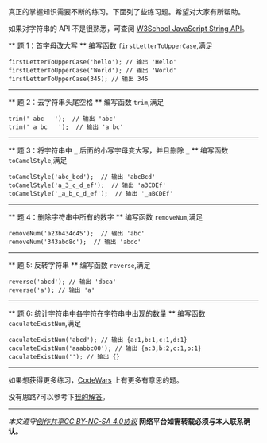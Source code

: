 真正的掌握知识需要不断的练习。下面列了些练习题。希望对大家有所帮助。

如果对字符串的 API 不是很熟悉，可查阅 [W3School JavaScript String  API](http://www.w3school.com.cn/jsref/jsref_obj_string.asp)。

** 题 1：首字母改大写 **
编写函数 `firstLetterToUpperCase`,满足
```
firstLetterToUpperCase('hello'); // 输出 'Hello'
firstLetterToUpperCase('World'); // 输出 'World'
firstLetterToUpperCase(345); // 输出 345
```

***

** 题 2：去字符串头尾空格 **
编写函数  `trim`,满足
```
trim(' abc   ');  // 输出 'abc'
trim(' a bc   ');  // 输出 'a bc'
```

***

** 题 3：将字符串中 `_` 后面的小写字母变大写，并且删除 `_`  **
编写函数 `toCamelStyle`,满足
```
toCamelStyle('abc_bcd');  // 输出 'abcBcd'
toCamelStyle('a_3_c_d_ef');  // 输出 'a3CDEf'
toCamelStyle('_a_b_c_d_ef');  // 输出 '_aBCDEf'
```

***

** 题 4：删除字符串中所有的数字 **
编写函数 `removeNum`,满足
```
removeNum('a23b434c45');  // 输出 'abc'
removeNum('343abd8c');  // 输出 'abdc'
```

***

** 题 5: 反转字符串 **
编写函数 `reverse`,满足
```
reverse('abcd'); // 输出 'dbca'
reverse('a'); // 输出 'a'
```

***

** 题 6: 统计字符串中各字符在字符串中出现的数量 **
编写函数 `caculateExistNum`,满足
```
caculateExistNum('abcd'); // 输出 {a:1,b:1,c:1,d:1}
caculateExistNum('aaabbc00'); // 输出 {a:3,b:2,c:1,o:1}
caculateExistNum(''); // 输出 {}
```

*** 

如果想获得更多练习，[CodeWars](http://www.codewars.com/kata/latest/my-languages?tags=Strings) 上有更多有意思的题。

没有思路?可以参考下[我的解答](http://www.jianshu.com/p/07e31a86fabe)。

***

*本文遵守[创作共享CC BY-NC-SA 4.0协议](http://creativecommons.org/licenses/by-nc-sa/4.0/)*
**网络平台如需转载必须与本人联系确认。**
